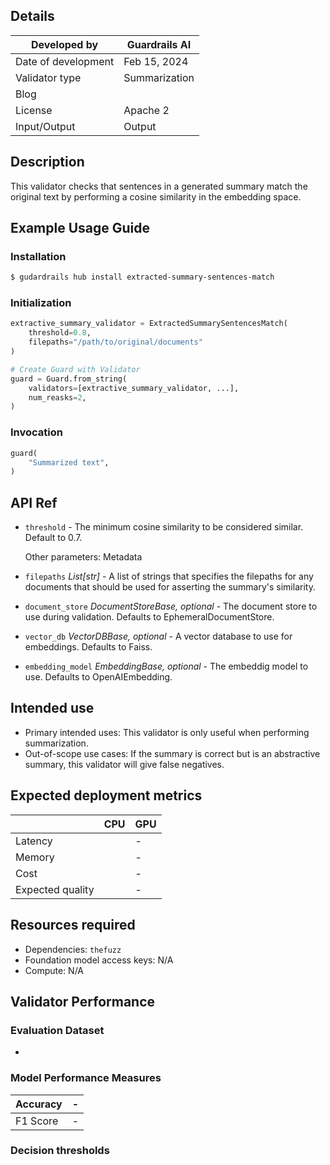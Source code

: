 ## Details

| Developed by | Guardrails AI |
| --- | --- |
| Date of development | Feb 15, 2024 |
| Validator type | Summarization |
| Blog |  |
| License | Apache 2 |
| Input/Output | Output |

## Description

This validator checks that sentences in a generated summary match the original text by performing a cosine similarity in the embedding space.

## Example Usage Guide

### Installation

```bash
$ gudardrails hub install extracted-summary-sentences-match
```

### Initialization

```python
extractive_summary_validator = ExtractedSummarySentencesMatch(
	threshold=0.8,
	filepaths="/path/to/original/documents"
)

# Create Guard with Validator
guard = Guard.from_string(
    validators=[extractive_summary_validator, ...],
    num_reasks=2,
)
```

### Invocation

```python
guard(
    "Summarized text",
)
```

## API Ref

- `threshold` - The minimum cosine similarity to be considered similar. Default to 0.7.
    
    Other parameters: Metadata
    
- `filepaths` *List[str]* - A list of strings that specifies the filepaths for any documents that should be used for asserting the summary's similarity.
- `document_store` *DocumentStoreBase, optional* - The document store to use during validation. Defaults to EphemeralDocumentStore.
- `vector_db` *VectorDBBase, optional* - A vector database to use for embeddings. Defaults to Faiss.
- `embedding_model` *EmbeddingBase, optional* - The embeddig model to use. Defaults to OpenAIEmbedding.

## Intended use

- Primary intended uses: This validator is only useful when performing summarization.
- Out-of-scope use cases: If the summary is correct but is an abstractive summary, this validator will give false negatives.

## Expected deployment metrics

|  | CPU | GPU |
| --- | --- | --- |
| Latency |  | - |
| Memory |  | - |
| Cost |  | - |
| Expected quality |  | - |

## Resources required

- Dependencies: `thefuzz`
- Foundation model access keys: N/A
- Compute: N/A

## Validator Performance

### Evaluation Dataset

-

### Model Performance Measures

| Accuracy | - |
| --- | --- |
| F1 Score | - |

### Decision thresholds

